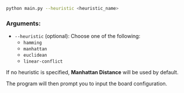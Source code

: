 ```bash
python main.py --heuristic <heuristic_name>
```

### Arguments:
- `--heuristic` (optional): Choose one of the following:
  - `hamming`
  - `manhattan`
  - `euclidean`
  - `linear-conflict`

If no heuristic is specified, **Manhattan Distance** will be used by default.

The program will then prompt you to input the board configuration.